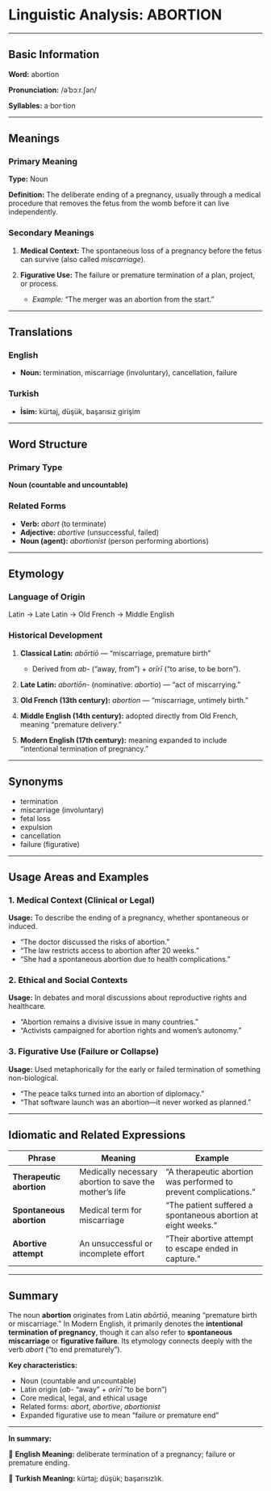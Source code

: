 # Linguistic Analysis: ABORTION

---

## Basic Information

**Word:** abortion

**Pronunciation:** /əˈbɔːr.ʃən/

**Syllables:** a·bor·tion

---

## Meanings

### Primary Meaning

**Type:** Noun

**Definition:** The deliberate ending of a pregnancy, usually through a medical procedure that removes the fetus from the womb before it can live independently.

### Secondary Meanings

1. **Medical Context:** The spontaneous loss of a pregnancy before the fetus can survive (also called _miscarriage_).
2. **Figurative Use:** The failure or premature termination of a plan, project, or process.

   - _Example:_ “The merger was an abortion from the start.”

---

## Translations

### English

- **Noun:** termination, miscarriage (involuntary), cancellation, failure

### Turkish

- **İsim:** kürtaj, düşük, başarısız girişim

---

## Word Structure

### Primary Type

**Noun (countable and uncountable)**

### Related Forms

- **Verb:** _abort_ (to terminate)
- **Adjective:** _abortive_ (unsuccessful, failed)
- **Noun (agent):** _abortionist_ (person performing abortions)

---

## Etymology

### Language of Origin

Latin → Late Latin → Old French → Middle English

### Historical Development

1. **Classical Latin:** _abōrtiō_ — “miscarriage, premature birth”

   - Derived from _ab-_ (“away, from”) + _orīrī_ (“to arise, to be born”).

2. **Late Latin:** _abortiōn-_ (nominative: _abortio_) — “act of miscarrying.”
3. **Old French (13th century):** _abortion_ — “miscarriage, untimely birth.”
4. **Middle English (14th century):** adopted directly from Old French, meaning “premature delivery.”
5. **Modern English (17th century):** meaning expanded to include “intentional termination of pregnancy.”

---

## Synonyms

- termination
- miscarriage (involuntary)
- fetal loss
- expulsion
- cancellation
- failure (figurative)

---

## Usage Areas and Examples

### 1. **Medical Context (Clinical or Legal)**

**Usage:** To describe the ending of a pregnancy, whether spontaneous or induced.

- “The doctor discussed the risks of abortion.”
- “The law restricts access to abortion after 20 weeks.”
- “She had a spontaneous abortion due to health complications.”

### 2. **Ethical and Social Contexts**

**Usage:** In debates and moral discussions about reproductive rights and healthcare.

- “Abortion remains a divisive issue in many countries.”
- “Activists campaigned for abortion rights and women’s autonomy.”

### 3. **Figurative Use (Failure or Collapse)**

**Usage:** Used metaphorically for the early or failed termination of something non-biological.

- “The peace talks turned into an abortion of diplomacy.”
- “That software launch was an abortion—it never worked as planned.”

---

## Idiomatic and Related Expressions

| Phrase                   | Meaning                                                | Example                                                          |
| ------------------------ | ------------------------------------------------------ | ---------------------------------------------------------------- |
| **Therapeutic abortion** | Medically necessary abortion to save the mother’s life | “A therapeutic abortion was performed to prevent complications.” |
| **Spontaneous abortion** | Medical term for miscarriage                           | “The patient suffered a spontaneous abortion at eight weeks.”    |
| **Abortive attempt**     | An unsuccessful or incomplete effort                   | “Their abortive attempt to escape ended in capture.”             |

---

## Summary

The noun **abortion** originates from Latin _abōrtiō_, meaning “premature birth or miscarriage.” In Modern English, it primarily denotes the **intentional termination of pregnancy**, though it can also refer to **spontaneous miscarriage** or **figurative failure**. Its etymology connects deeply with the verb _abort_ (“to end prematurely”).

**Key characteristics:**

- Noun (countable and uncountable)
- Latin origin (_ab-_ “away” + _orīrī_ “to be born”)
- Core medical, legal, and ethical usage
- Related forms: _abort_, _abortive_, _abortionist_
- Expanded figurative use to mean “failure or premature end”

---

**In summary:**

🔹 **English Meaning:** deliberate termination of a pregnancy; failure or premature ending.

🔹 **Turkish Meaning:** kürtaj; düşük; başarısızlık.
